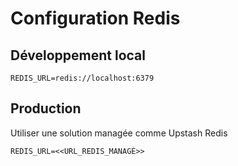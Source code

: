 # Configuration Redis

## Développement local
```env
REDIS_URL=redis://localhost:6379
```

## Production
Utiliser une solution managée comme Upstash Redis
```env
REDIS_URL=<<URL_REDIS_MANAGÉ>>
```
